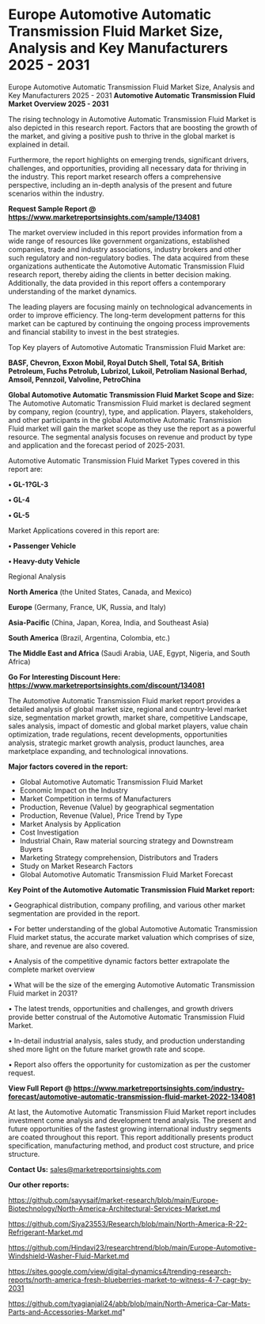 # Europe Automotive Automatic Transmission Fluid Market Size, Analysis and Key Manufacturers 2025 - 2031
Europe Automotive Automatic Transmission Fluid Market Size, Analysis and Key Manufacturers 2025 - 2031
<Strong> Automotive Automatic Transmission Fluid Market Overview 2025 - 2031</strong>

The rising technology in Automotive Automatic Transmission Fluid Market is also depicted in this research report. Factors that are boosting the growth of the market, and giving a positive push to thrive in the global market is explained in detail.

Furthermore, the report highlights on emerging trends, significant drivers, challenges, and opportunities, providing all necessary data for thriving in the industry. This report market research offers a comprehensive perspective, including an in-depth analysis of the present and future scenarios within the industry.

<strong>Request Sample Report @ <a href=https://www.marketreportsinsights.com/sample/134081>https://www.marketreportsinsights.com/sample/134081</a></strong>

The market overview included in this report provides information from a wide range of resources like government organizations, established companies, trade and industry associations, industry brokers and other such regulatory and non-regulatory bodies. The data acquired from these organizations authenticate the Automotive Automatic Transmission Fluid research report, thereby aiding the clients in better decision making. Additionally, the data provided in this report offers a contemporary understanding of the market dynamics.

The leading players are focusing mainly on technological advancements in order to improve efficiency. The long-term development patterns for this market can be captured by continuing the ongoing process improvements and financial stability to invest in the best strategies.

Top Key players of Automotive Automatic Transmission Fluid Market are:

<strong>BASF, Chevron, Exxon Mobil, Royal Dutch Shell, Total SA, British Petroleum, Fuchs Petrolub, Lubrizol, Lukoil, Petroliam Nasional Berhad, Amsoil, Pennzoil, Valvoline, PetroChina</strong>

<strong><b>Global Automotive Automatic Transmission Fluid Market Scope and Size:</b></strong>
The Automotive Automatic Transmission Fluid market is declared segment by company, region (country), type, and application. Players, stakeholders, and other participants in the global Automotive Automatic Transmission Fluid market will gain the market scope as they use the report as a powerful resource. The segmental analysis focuses on revenue and product by type and application and the forecast period of 2025-2031.

Automotive Automatic Transmission Fluid Market Types covered in this report are:

<strong>• GL-1?GL-3

• GL-4

• GL-5</strong>

Market Applications covered in this report are:

<strong>• Passenger Vehicle

• Heavy-duty Vehicle</strong> 

Regional Analysis

<strong>North America</strong> (the United States, Canada, and Mexico)

<strong>Europe</strong> (Germany, France, UK, Russia, and Italy)

<strong>Asia-Pacific</strong> (China, Japan, Korea, India, and Southeast Asia)

<strong>South America</strong> (Brazil, Argentina, Colombia, etc.)

<strong>The Middle East and Africa</strong> (Saudi Arabia, UAE, Egypt, Nigeria, and South Africa)

<strong>Go For Interesting Discount Here: <a href=https://www.marketreportsinsights.com/discount/134081>https://www.marketreportsinsights.com/discount/134081</a></strong>

The Automotive Automatic Transmission Fluid market report provides a detailed analysis of global market size, regional and country-level market size, segmentation market growth, market share, competitive Landscape, sales analysis, impact of domestic and global market players, value chain optimization, trade regulations, recent developments, opportunities analysis, strategic market growth analysis, product launches, area marketplace expanding, and technological innovations.

<strong><b>Major factors covered in the report:</b></strong>
<ul>
  <li>Global Automotive Automatic Transmission Fluid Market </li>
  <li>Economic Impact on the Industry</li>
  <li>Market Competition in terms of Manufacturers</li>
  <li>Production, Revenue (Value) by geographical segmentation</li>
  <li>Production, Revenue (Value), Price Trend by Type</li>
  <li>Market Analysis by Application</li>
  <li>Cost Investigation</li>
  <li>Industrial Chain, Raw material sourcing strategy and Downstream Buyers</li>
  <li>Marketing Strategy comprehension, Distributors and Traders</li>
  <li>Study on Market Research Factors</li>
  <li>Global Automotive Automatic Transmission Fluid Market Forecast</li>
</ul>

<strong><b>Key Point of the Automotive Automatic Transmission Fluid Market report:</b></strong>

• Geographical distribution, company profiling, and various other market segmentation are provided in the report.

• For better understanding of the global Automotive Automatic Transmission Fluid market status, the accurate market valuation which comprises of size, share, and revenue are also covered.

• Analysis of the competitive dynamic factors better extrapolate the complete market overview

• What will be the size of the emerging Automotive Automatic Transmission Fluid market in 2031?

• The latest trends, opportunities and challenges, and growth drivers provide better construal of the Automotive Automatic Transmission Fluid Market.

• In-detail industrial analysis, sales study, and production understanding shed more light on the future market growth rate and scope.

• Report also offers the opportunity for customization as per the customer request.

<strong><b>View Full Report @ <a href=https://www.marketreportsinsights.com/industry-forecast/automotive-automatic-transmission-fluid-market-2022-134081>https://www.marketreportsinsights.com/industry-forecast/automotive-automatic-transmission-fluid-market-2022-134081</a></b></strong>


At last, the Automotive Automatic Transmission Fluid Market report includes investment come analysis and development trend analysis. The present and future opportunities of the fastest growing international industry segments are coated throughout this report. This report additionally presents product specification, manufacturing method, and product cost structure, and price structure.

<strong>Contact Us:</strong>
sales@marketreportsinsights.com

<strong>Our other reports:</strong>

<a href=https://github.com/sayysaif/market-research/blob/main/Europe-Biotechnology/North-America-Architectural-Services-Market.md>https://github.com/sayysaif/market-research/blob/main/Europe-Biotechnology/North-America-Architectural-Services-Market.md</a>

<a href=https://github.com/Siya23553/Research/blob/main/North-America-R-22-Refrigerant-Market.md>https://github.com/Siya23553/Research/blob/main/North-America-R-22-Refrigerant-Market.md</a>

<a href=https://github.com/Hindavi23/researchtrend/blob/main/Europe-Automotive-Windshield-Washer-Fluid-Market.md>https://github.com/Hindavi23/researchtrend/blob/main/Europe-Automotive-Windshield-Washer-Fluid-Market.md</a>

<a href=https://sites.google.com/view/digital-dynamics4/trending-research-reports/north-america-fresh-blueberries-market-to-witness-4-7-cagr-by-2031>https://sites.google.com/view/digital-dynamics4/trending-research-reports/north-america-fresh-blueberries-market-to-witness-4-7-cagr-by-2031</a>

<a href=https://github.com/tyagianjali24/abb/blob/main/North-America-Car-Mats-Parts-and-Accessories-Market.md>https://github.com/tyagianjali24/abb/blob/main/North-America-Car-Mats-Parts-and-Accessories-Market.md</a>"
